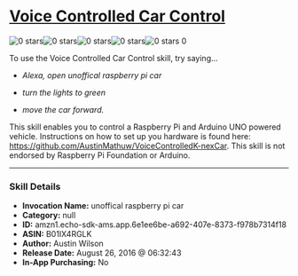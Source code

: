 # [Voice Controlled Car Control](http://alexa.amazon.com/#skills/amzn1.echo-sdk-ams.app.6e1ee6be-a692-407e-8373-f978b7314f18)
![0 stars](../../images/ic_star_border_black_18dp_1x.png)![0 stars](../../images/ic_star_border_black_18dp_1x.png)![0 stars](../../images/ic_star_border_black_18dp_1x.png)![0 stars](../../images/ic_star_border_black_18dp_1x.png)![0 stars](../../images/ic_star_border_black_18dp_1x.png) 0

To use the Voice Controlled Car Control skill, try saying...

* *Alexa, open unoffical raspberry pi car*

* *turn the lights to green*

* *move the car forward.*

This skill enables you to control a Raspberry Pi and Arduino UNO powered vehicle. Instructions on how to set up you hardware is found here: https://github.com/AustinMathuw/VoiceControlledK-nexCar. This skill is not endorsed by Raspberry Pi Foundation or Arduino.

***

### Skill Details

* **Invocation Name:** unoffical raspberry pi car
* **Category:** null
* **ID:** amzn1.echo-sdk-ams.app.6e1ee6be-a692-407e-8373-f978b7314f18
* **ASIN:** B01IX4RGLK
* **Author:** Austin Wilson
* **Release Date:** August 26, 2016 @ 06:32:43
* **In-App Purchasing:** No
